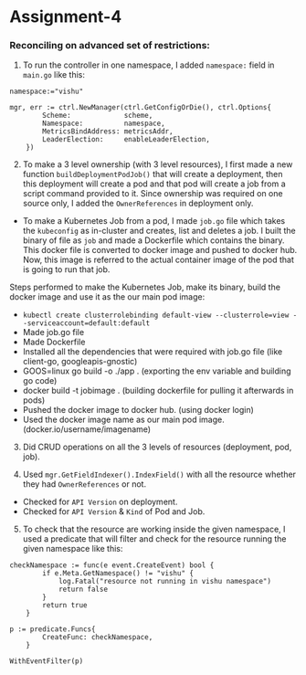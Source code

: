 # Assignment-4

### Reconciling on advanced set of restrictions:

1. To run the controller in one namespace, I added `namespace:` field in `main.go` like this:

`namespace:="vishu"`

``` 
mgr, err := ctrl.NewManager(ctrl.GetConfigOrDie(), ctrl.Options{
		Scheme:             scheme,
		Namespace:          namespace,
		MetricsBindAddress: metricsAddr,
		LeaderElection:     enableLeaderElection,
	})
```

2. To make a 3 level ownership (with 3 level resources), I first made a new function `buildDeploymentPodJob()` that will create a deployment, then this deployment will create a pod and that pod will create a job from a script command provided to it. Since ownership was required on one source only, I added the `OwnerReferences` in deployment only.

* To make a Kubernetes Job from a pod, I made `job.go` file which takes the `kubeconfig` as in-cluster and creates, list and deletes a job. I built the binary of file as `job` and made a Dockerfile which contains the binary. This docker file is converted to docker image and pushed to docker hub. Now, this image is referred to the actual container image of the pod that is going to run that job.

Steps performed to make the Kubernetes Job, make its binary, build the docker image and use it as the our main pod image:

- `kubectl create clusterrolebinding default-view --clusterrole=view --serviceaccount=default:default`
- Made job.go file
- Made Dockerfile
- Installed all the dependencies that were required with job.go file (like client-go, googleapis-gnostic)
- GOOS=linux go build -o ./app . (exporting the env variable and building go code)
- docker build -t jobimage . (building dockerfile for pulling it afterwards in pods)
- Pushed the docker image to docker hub. (using docker login)
- Used the docker image name as our main pod image. (docker.io/username/imagename)

3. Did CRUD operations on all the 3 levels of resources (deployment, pod, job).

4. Used `mgr.GetFieldIndexer().IndexField()` with all the resource whether they had `OwnerReferences` or not. 
* Checked for `API Version` on deployment.
* Checked for `API Version` & `Kind` of Pod and Job.

5. To check that the resource are working inside the given namespace, I used a predicate that will filter and check for the resource running the given namespace like this:

```
checkNamespace := func(e event.CreateEvent) bool {
		if e.Meta.GetNamespace() != "vishu" {
			log.Fatal("resource not running in vishu namespace")
			return false
		}
		return true
	}
```

```	
p := predicate.Funcs{
		CreateFunc: checkNamespace,
	} 
```

` WithEventFilter(p) `